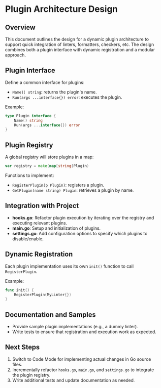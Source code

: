 # Plugin Architecture Design

## Overview

This document outlines the design for a dynamic plugin architecture to support quick integration of linters, formatters, checkers, etc. The design combines both a plugin interface with dynamic registration and a modular approach.

## Plugin Interface

Define a common interface for plugins:

- `Name() string`: returns the plugin's name.
- `Run(args ...interface{}) error`: executes the plugin.

Example:

```go
type Plugin interface {
    Name() string
    Run(args ...interface{}) error
}
```

## Plugin Registry

A global registry will store plugins in a map:

```go
var registry = make(map[string]Plugin)
```

Functions to implement:

- `RegisterPlugin(p Plugin)`: registers a plugin.
- `GetPlugin(name string) Plugin`: retrieves a plugin by name.

## Integration with Project

- **hooks.go**: Refactor plugin execution by iterating over the registry and executing relevant plugins.
- **main.go**: Setup and initialization of plugins.
- **settings.go**: Add configuration options to specify which plugins to disable/enable.

## Dynamic Registration

Each plugin implementation uses its own `init()` function to call `RegisterPlugin`.

Example:

```go
func init() {
    RegisterPlugin(MyLinter{})
}
```

## Documentation and Samples

- Provide sample plugin implementations (e.g., a dummy linter).
- Write tests to ensure that registration and execution work as expected.

## Next Steps

1. Switch to Code Mode for implementing actual changes in Go source files.
2. Incrementally refactor `hooks.go`, `main.go`, and `settings.go` to integrate the plugin registry.
3. Write additional tests and update documentation as needed.
